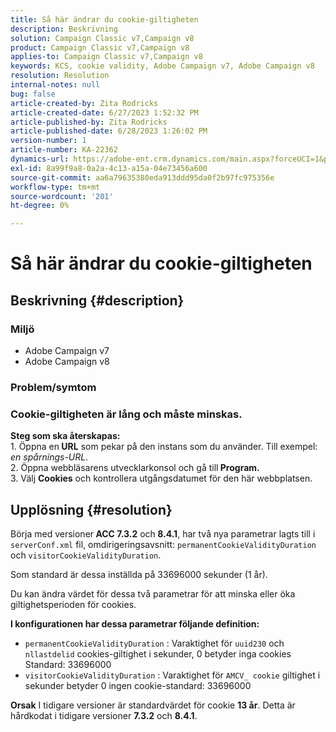 ```yaml
---
title: Så här ändrar du cookie-giltigheten
description: Beskrivning
solution: Campaign Classic v7,Campaign v8
product: Campaign Classic v7,Campaign v8
applies-to: Campaign Classic v7,Campaign v8
keywords: KCS, cookie validity, Adobe Campaign v7, Adobe Campaign v8
resolution: Resolution
internal-notes: null
bug: false
article-created-by: Zita Rodricks
article-created-date: 6/27/2023 1:52:32 PM
article-published-by: Zita Rodricks
article-published-date: 6/28/2023 1:26:02 PM
version-number: 1
article-number: KA-22362
dynamics-url: https://adobe-ent.crm.dynamics.com/main.aspx?forceUCI=1&pagetype=entityrecord&etn=knowledgearticle&id=b31e3fd7-f114-ee11-8f6e-6045bd006704
exl-id: 8a99f9a8-0a2a-4c13-a15a-04e73456a600
source-git-commit: aa6a79635380eda913ddd95da0f2b97fc975356e
workflow-type: tm+mt
source-wordcount: '201'
ht-degree: 0%

---
```


# Så här ändrar du cookie-giltigheten

## Beskrivning {#description}


### Miljö

- Adobe Campaign v7
- Adobe Campaign v8


### Problem/symtom

### Cookie-giltigheten är lång och måste minskas.

<b>Steg som ska återskapas:</b>
<br>1. Öppna en<b> URL</b> som pekar på den instans som du använder. Till exempel: *en spårnings-URL.*
<br>2. Öppna webbläsarens utvecklarkonsol och gå till<b> Program.</b>
<br>3. Välj <b>Cookies</b> och kontrollera utgångsdatumet för den här webbplatsen.










## Upplösning {#resolution}


Börja med versioner<b> ACC 7.3.2</b> och<b> 8.4.1</b>, har två nya parametrar lagts till i `serverConf.xml` fil, omdirigeringsavsnitt:
`permanentCookieValidityDuration` och `visitorCookieValidityDuration`.

Som standard är dessa inställda på 33696000 sekunder (1 år).

Du kan ändra värdet för dessa två parametrar för att minska eller öka giltighetsperioden för cookies. 

<b>I konfigurationen har dessa parametrar följande definition:</b>

- `permanentCookieValidityDuration` : Varaktighet för `uuid230` och `nllastdelid` cookies-giltighet i sekunder, 0 betyder inga cookies Standard: 33696000
- `visitorCookieValidityDuration` : Varaktighet för `AMCV_ cookie` giltighet i sekunder betyder 0 ingen cookie-standard: 33696000



<b>Orsak</b>
I tidigare versioner är standardvärdet för cookie <b>13 år</b>. Detta är hårdkodat i tidigare versioner <b>7.3.2</b> och <b>8.4.1</b>.
